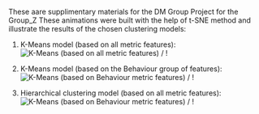These aare supplimentary materials for the DM Group Project for the Group_Z
These animations were built with the help of t-SNE method and illustrate the results of the chosen clustering models:
1) K-Means model (based on all metric features):
![K-Means (based on all metric features)](1_kmeans.gif) / ! [](1_kmeans.gif)

2) K-Means model (based on the Behaviour group of features):
![K-Means (based on Behaviour metric features)](2_kmeans_beha.gif) / ! [](2_kmeans_beha.gif)

3) Hierarchical clustering model (based on all metric features):
![K-Means (based on Behaviour metric features)](3_hc_3.gif) / ! [](3_hc_3.gif)

